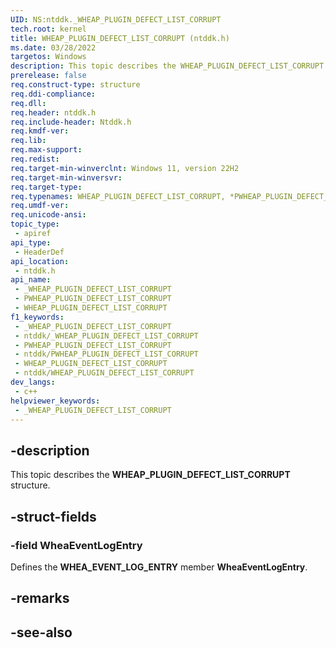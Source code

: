 ```yaml
---
UID: NS:ntddk._WHEAP_PLUGIN_DEFECT_LIST_CORRUPT
tech.root: kernel
title: WHEAP_PLUGIN_DEFECT_LIST_CORRUPT (ntddk.h)
ms.date: 03/28/2022
targetos: Windows
description: This topic describes the WHEAP_PLUGIN_DEFECT_LIST_CORRUPT structure.
prerelease: false
req.construct-type: structure
req.ddi-compliance: 
req.dll: 
req.header: ntddk.h
req.include-header: Ntddk.h
req.kmdf-ver: 
req.lib: 
req.max-support: 
req.redist: 
req.target-min-winverclnt: Windows 11, version 22H2
req.target-min-winversvr: 
req.target-type: 
req.typenames: WHEAP_PLUGIN_DEFECT_LIST_CORRUPT, *PWHEAP_PLUGIN_DEFECT_LIST_CORRUPT
req.umdf-ver: 
req.unicode-ansi: 
topic_type:
 - apiref
api_type:
 - HeaderDef
api_location:
 - ntddk.h
api_name:
 - _WHEAP_PLUGIN_DEFECT_LIST_CORRUPT
 - PWHEAP_PLUGIN_DEFECT_LIST_CORRUPT
 - WHEAP_PLUGIN_DEFECT_LIST_CORRUPT
f1_keywords:
 - _WHEAP_PLUGIN_DEFECT_LIST_CORRUPT
 - ntddk/_WHEAP_PLUGIN_DEFECT_LIST_CORRUPT
 - PWHEAP_PLUGIN_DEFECT_LIST_CORRUPT
 - ntddk/PWHEAP_PLUGIN_DEFECT_LIST_CORRUPT
 - WHEAP_PLUGIN_DEFECT_LIST_CORRUPT
 - ntddk/WHEAP_PLUGIN_DEFECT_LIST_CORRUPT
dev_langs:
 - c++
helpviewer_keywords:
 - _WHEAP_PLUGIN_DEFECT_LIST_CORRUPT
---
```


## -description

This topic describes the **WHEAP_PLUGIN_DEFECT_LIST_CORRUPT** structure.

## -struct-fields

### -field WheaEventLogEntry

Defines the **WHEA_EVENT_LOG_ENTRY** member **WheaEventLogEntry**.

## -remarks

## -see-also

